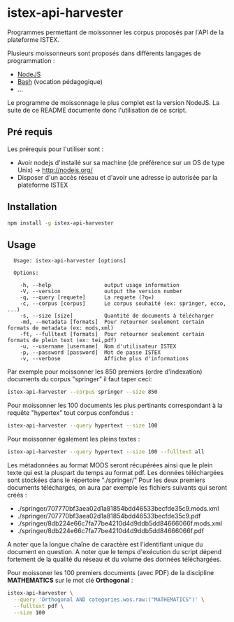 # istex-api-harvester

Programmes permettant de moissonner les corpus proposés par l'API de la plateforme ISTEX.

Plusieurs moissonneurs sont proposés dans différents langages de programmation :
* [NodeJS](https://github.com/istex/istex-api-harvester/blob/master/nodejs/istex-api-harvester.njs)
* [Bash](https://github.com/istex/istex-api-harvester/blob/master/bash/istex-api-harvester.sh) (vocation pédagogique)
* ...

Le programme de moissonnage le plus complet est la version NodeJS. La suite de ce README documente donc l'utilisation de ce script.

## Pré requis

Les prérequis pour l'utiliser sont :
* Avoir nodejs d'installé sur sa machine (de préférence sur un OS de type Unix) -> http://nodejs.org/
* Disposer d'un accès réseau et d'avoir une adresse ip autorisée par la plateforme ISTEX

## Installation

```bash
npm install -g istex-api-harvester
```

## Usage

```
  Usage: istex-api-harvester [options]

  Options:

    -h, --help                 output usage information
    -V, --version              output the version number
    -q, --query [requete]      La requete (?q=) 
    -c, --corpus [corpus]      Le corpus souhaité (ex: springer, ecco, ...)
    -s, --size [size]          Quantité de documents à télécharger
    -md, --metadata [formats]  Pour retourner seulement certain formats de metadata (ex: mods,xml)
    -ft, --fulltext [formats]  Pour retourner seulement certain formats de plein text (ex: tei,pdf)
    -u, --username [username]  Nom d'utilisateur ISTEX
    -p, --password [password]  Mot de passe ISTEX
    -v, --verbose              Affiche plus d'informations
```

Par exemple pour moissonner les 850 premiers (ordre d'indexation) documents du corpus "springer" il faut taper ceci:
```bash
istex-api-harvester --corpus springer --size 850
```

Pour moissonner les 100 documents les plus pertinants correspondant à la requête "hypertex" tout corpus confondus :
```bash
istex-api-harvester --query hypertext --size 100
```

Pour moissonner également les pleins textes :
```bash
istex-api-harvester --query hypertext --size 100 --fulltext all
```

Les métadonnées au format MODS seront récupérées ainsi que le plein texte qui est la pluspart du temps au format pdf. Les données téléchargées sont stockées dans le répertoire "./springer/"
Pour les deux premiers documents téléchargés, on aura par exemple les fichiers suivants qui seront créés :
* ./springer/707770bf3aea02d1a81854bdd46533becfde35c9.mods.xml
* ./springer/707770bf3aea02d1a81854bdd46533becfde35c9.pdf
* ./springer/8db224e66c7fa77be4210d4d9ddb5dd84666066f.mods.xml
* ./springer/8db224e66c7fa77be4210d4d9ddb5dd84666066f.pdf

A noter que la longue chaîne de caractère est l'identifiant unique du document en question. A noter que le temps d'exécution du script dépend fortement de la qualité du réseau et du volume des données téléchargées.

Pour moissoner les 100 premiers documents (avec PDF) de la discipline **MATHEMATICS** sur le mot clé **Orthogonal** :
```bash
istex-api-harvester \
  --query 'Orthogonal AND categories.wos.raw:("MATHEMATICS")' \
  --fulltext pdf \
  --size 100
```
